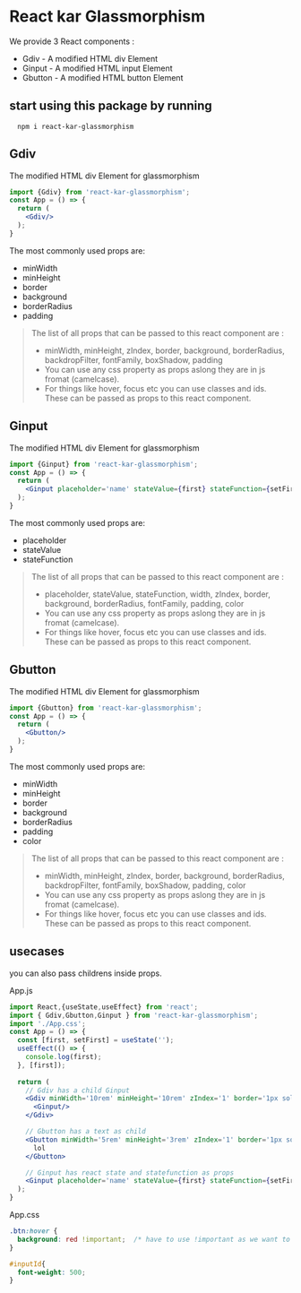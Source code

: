 # React kar Glassmorphism

We provide 3 React components :
- Gdiv - A modified HTML div Element
- Ginput - A modified HTML input Element
- Gbutton - A modified HTML button Element

## start using this package by running 
```shell
  npm i react-kar-glassmorphism
```

## Gdiv

The modified HTML div Element for glassmorphism

```jsx app.js
import {Gdiv} from 'react-kar-glassmorphism';
const App = () => {
  return (
    <Gdiv/>
  );
}
```
The most commonly used props are:
- minWidth
- minHeight
- border
- background
- borderRadius
- padding

>The list of all props that can be passed to this react component are :
>- minWidth, minHeight, zIndex, border, background, borderRadius, backdropFilter, fontFamily, boxShadow, padding
>- You can use any css property as props aslong they are in js fromat (camelcase).
>- For things like hover, focus etc you can use classes and ids. These can be passed as props to this react component.



## Ginput

The modified HTML div Element for glassmorphism

```jsx app.js
import {Ginput} from 'react-kar-glassmorphism';
const App = () => {
  return (
    <Ginput placeholder='name' stateValue={first} stateFunction={setFirst}/>
  );
}
```
The most commonly used props are:
- placeholder
- stateValue
- stateFunction

>The list of all props that can be passed to this react component are :
>- placeholder, stateValue, stateFunction, width, zIndex, border, background, borderRadius, fontFamily, padding, color
>- You can use any css property as props aslong they are in js fromat (camelcase).
>- For things like hover, focus etc you can use classes and ids. These can be passed as props to this react component.



## Gbutton

The modified HTML div Element for glassmorphism

```jsx app.js
import {Gbutton} from 'react-kar-glassmorphism';
const App = () => {
  return (
    <Gbutton/>
  );
}
```
The most commonly used props are:
- minWidth
- minHeight
- border
- background
- borderRadius
- padding
- color

>The list of all props that can be passed to this react component are :
>- minWidth, minHeight, zIndex, border, background, borderRadius, backdropFilter, fontFamily, boxShadow, padding, color
>- You can use any css property as props aslong they are in js fromat (camelcase).
>- For things like hover, focus etc you can use classes and ids. These can be passed as props to this react component.



## usecases

you can also pass childrens inside props.

App.js
```jsx app.js
import React,{useState,useEffect} from 'react';
import { Gdiv,Gbutton,Ginput } from 'react-kar-glassmorphism';
import './App.css';
const App = () => {
  const [first, setFirst] = useState('');
  useEffect(() => {
    console.log(first);
  }, [first]);
  
  return (
    // Gdiv has a child Ginput
    <Gdiv minWidth='10rem' minHeight='10rem' zIndex='1' border='1px solid white' background='rgba(255,255,255,.2)' borderRadius='0.5rem' backdropFilter='blur(0.2rem)' fontFamily='monospace' boxShadow='2px 2px 4px black' padding='0.7rem'>
      <Ginput/>
    </Gdiv>

    // Gbutton has a text as child
    <Gbutton minWidth='5rem' minHeight='3rem' zIndex='1' border='1px solid white' background='rgba(255,255,255,.1)' borderRadius='0.3rem' backdropFilter='blur(0.5rem)' fontFamily='monospace' boxShadow='2px 2px 5px black' padding='0.7rem' className='btn' color='white'>
      lol
    </Gbutton>

    // Ginput has react state and statefunction as props
    <Ginput placeholder='name' stateValue={first} stateFunction={setFirst} id='inputId'/>
  );
}
```
App.css
```css App.css
.btn:hover {
  background: red !important;  /* have to use !important as we want to change some inline css which has highest priority */
}

#inputId{
  font-weight: 500;
}
```